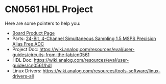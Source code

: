 # CN0561 HDL Project

Here are some pointers to help you:
  * [Board Product Page](https://www.analog.com/CN0561)
  * Parts: [24-Bit, 4-Channel Simultaneous Sampling 1.5 MSPS Precision Alias Free ADC](https://www.analog.com/ad4134)
  * Project Doc: https://wiki.analog.com/resources/eval/user-guides/circuits-from-the-lab/cn0561
  * HDL Doc: https://wiki.analog.com/resources/eval/user-guides/cn0561/hdl
  * Linux Drivers: https://wiki.analog.com/resources/tools-software/linux-drivers-all
